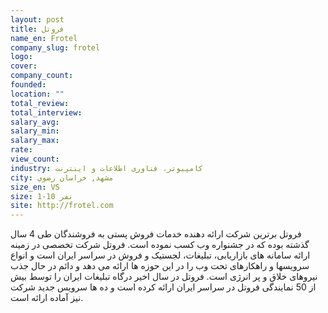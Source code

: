 ```yaml
---
layout: post
title: فروتل
name_en: Frotel
company_slug: frotel
logo: 
cover: 
company_count:
founded:
location: ""
total_review: 
total_interview: 
salary_avg: 
salary_min: 
salary_max: 
rate: 
view_count: 
industry: کامپیوتر، فناوری اطلاعات و اینترنت
city: مشهد, خراسان رضوي
size_en: VS
size: 1-10 نفر
site: http://frotel.com
---
```


فروتل برترین شرکت ارائه دهنده خدمات فروش پستی به فروشندگان طی 4 سال گذشته بوده که در جشنواره وب کسب نموده است. فروتل شرکت تخصصی در زمینه ارائه سامانه های بازاریابی، تبلیغات، لجستیک و فروش در سراسر ایران است و انواع سرویسها و راهکارهای تحت وب را در این حوزه ها ارائه می دهد و دائم در حال جذب نیروهای خلاق و پر انرژی است. فروتل در سال اخیر درگاه تبلیغات ایران را توسط بیش از 50 نمایندگی فروتل در سراسر ایران ارائه کرده است و ده ها سرویس جدید شرکت نیز آماده ارائه است.
